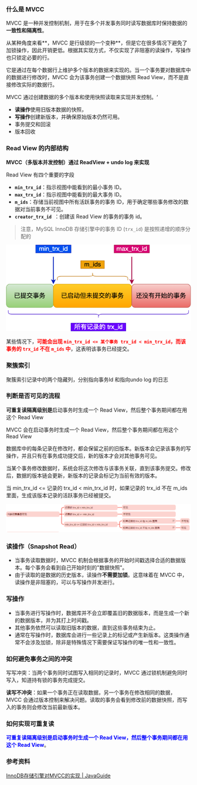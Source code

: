 ### 什么是 MVCC

MVCC 是一种并发控制机制，用于在多个并发事务同时读写数据库时保持数据的**一致性和隔离性**。

从某种角度来看**，MVCC 是行级锁的一个变种**，但是它在很多情况下避免了加锁操作，因此开销更低。根据其实现方式，不仅实现了非阻塞的读操作，写操作也只锁定必要的行。



它是通过在每个数据行上维护多个版本的数据来实现的。当一个事务要对数据库中的数据进行修改时，MVCC 会为该事务创建一个数据快照 Read View，而不是直接修改实际的数据行。



MVCC 通过创建数据的多个版本和使用快照读取来实现并发控制。‘

- **读操作**使用旧版本数据的快照，
- **写操作**创建新版本，并确保原始版本仍然可用。
- 事务提交和回滚
- 版本回收



### Read View 的内部结构

**MVCC（多版本并发控制）通过 ReadView + undo log 来实现**

Read View 有四个重要的字段

- **`min_trx_id`**：指示视图中能看到的最小事务 ID。
- **`max_trx_id`**：指示视图中能看到的最大事务 ID。
- **`m_ids`**：存储当前视图中所有活跃事务的事务 ID，用于确定哪些事务修改的数据对当前事务不可见。
- **`creator_trx_id `**：创建该 Read View 的事务的事务 id。
> 注意，MySQL InnoDB 存储引擎中的事务 ID (`trx_id`) 是按照递增的顺序分配的


![img](images/ReadView.drawio.png)



某些情况下，<font color="red">**可能会出现 `min_trx_id <= 某个事务 trx_id < min_trx_id`，而该事务的 `trx_id` 不在 `m_ids` 中**</font>，这表明该事务已经提交。



### 聚簇索引

聚簇索引记录中的两个隐藏列，分别指向事务Id 和指向undo log 的日志





### 判断是否可见的流程

**可重复读隔离级别是**启动事务时生成一个 Read View，然后整个事务期间都在用这个 Read View

MVCC 会在启动事务时生成一个 Read View，然后整个事务期间都在用这个 Read View



数据库中的每条记录在修改时，都会保留之前的旧版本。新版本会记录该事务的写操作，并且只有在事务成功提交后，新的版本才会对其他事务可见。

当某个事务修改数据时，系统会将这次修改与该事务关联，直到该事务提交。修改后，数据的版本链会更新，新版本的记录会标记为当前有效的版本。



当 min_trx_id <= 记录的 trx_id < min_trx_id 时，如果记录的 trx_id 不在 m_ids 里面，生成该版本记录的活跃事务已经被提交。



![image-20241203203320576](images/image-20241203203320576.png)









### 读操作（Snapshot Read）

- 当事务读取数据时，MVCC 机制会根据事务的开始时间戳选择合适的数据版本。每个事务会看到自己开始时刻的"数据快照"。
- 由于读取的是数据的历史版本，读操作**不需要加锁**。这意味着在 MVCC 中，读操作是非阻塞的，可以与写操作并发进行。



### 写操作

- 当事务进行写操作时，数据库并不会立即覆盖旧的数据版本，而是生成一个新的数据版本，并为其打上时间戳。
- 其他事务依然可以读取旧版本的数据，直到这些事务结束为止。
- 通常在写操作时，数据库会进行一些记录上的标记或产生新版本。这类操作通常不会涉及加锁，除非是特殊情况下需要保证写操作的唯一性和一致性。





### 如何避免事务之间的冲突

写写冲突：当两个事务同时试图写入相同的记录时，MVCC 通过锁机制避免同时写入，知道持有锁的事务完成提交。

**读写不冲突**：如果一个事务正在读取数据，另一个事务在修改相同的数据，MVCC 会通过版本控制来解决问题。读取的事务会看到修改前的数据快照，而写入的事务则会修改当前最新版本。















### 如何实现可重复读

<font color="blue">**可重复读隔离级别是启动事务时生成一个 Read View，然后整个事务期间都在用这个 Read View**</font>。









### 参考资料

[InnoDB存储引擎对MVCC的实现 | JavaGuide](https://javaguide.cn/database/mysql/innodb-implementation-of-mvcc.html#多版本并发控制-multi-version-concurrency-control)